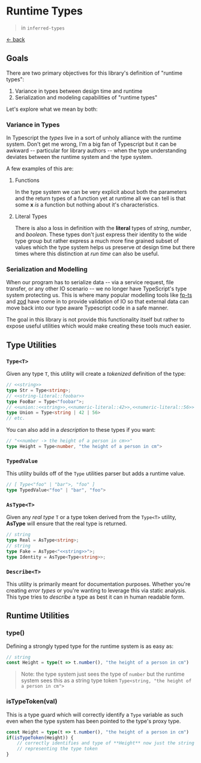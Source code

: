 # Runtime Types

> in `inferred-types`

[&lt;- back](../README.md)

## Goals

There are two primary objectives for this library's definition of "runtime types":

1. Variance in types between design time and runtime
2. Serialization and modeling capabilities of "runtime types"

Let's explore what we mean by both:

### Variance in Types

In Typescript the _types_ live in a sort of unholy alliance with the runtime system. Don't get me wrong, I'm a big fan of Typescript but it can be awkward -- particular for library authors -- when the type understanding deviates between the runtime system and the type system.

A few examples of this are:
 
1. Functions

    In the type system we can be very explicit about both the parameters and the return types of a function yet at runtime all we can tell is that some **x** _is_ a function but nothing about it's characteristics.

2. Literal Types

    There is also a loss in definition with the **literal** types of _string_, _number_, and _boolean_. These types don't just express their identity to the wide type group but rather express a much more fine grained subset of values which the type system helps us preserve _at_ design time but there times where this distinction at _run time_ can also be useful.

### Serialization and Modelling

When our program has to serialize data -- via a service request, file transfer, or any other IO scenario -- we no longer have TypeScript's type system protecting us. This is where many popular modelling tools like [fp-ts](https://github.com/gcanti/fp-ts) and [zod](https://github.com/colinhacks/zod) have come in to provide validation of IO so that external data can move back into our type aware Typescript code in a safe manner.

The goal in this library is not provide this functionality itself but rather to expose useful utilities which would make creating these tools much easier.

## Type Utilities

### `Type<T>`

Given any type `T`, this utility will create a _tokenized_ definition of the type:

```ts
// <<string>>
type Str = Type<string>;
// <<string-literal::foobar>>
type FooBar = Type<"foobar">;
// <<union::<<string>>,<<numeric-literal::42>>,<<numeric-literal::56>> >>
type Union = Type<string | 42 | 56>
// etc.
```

You can also add in a _description_ to these types if you want:

```ts
// "<<number -> the height of a person in cm>>"
type Height = Type<number, "the height of a person in cm">
```

### `TypedValue`

This utility builds off of the `Type` utilities parser but adds a runtime value.

```ts
// [ Type<"foo" | "bar">, "foo" ]
type TypedValue<"foo" | "bar", "foo">
```

### `AsType<T>`

Given any _real type_ `T` or a type token derived from the `Type<T>` utility, **AsType** will ensure that the real type is returned.

```ts
// string
type Real = AsType<string>;
// string
type Fake = AsType<"<<string>>">;
type Identity = AsType<Type<string>>;
```

### `Describe<T>`

This utility is primarily meant for documentation purposes. Whether you're creating _error types_ or you're wanting to leverage this via static analysis. This type tries to _describe_ a type as best it can in human readable form.

## Runtime Utilities

### type()

Defining a strongly typed type for the runtime system is as easy as:

```ts
// string
const Height = type(t => t.number(), "the height of a person in cm")
```

> Note: the type system just sees the type of `number` but the runtime system sees this as a string type token `Type<string, "the height of a person in cm">`

### isTypeToken(val)

This is a type guard which will correctly identify a `Type` variable as such even when the type system has been pointed to the type's proxy type.

```ts
const Height = type(t => t.number(), "the height of a person in cm")
if(isTypeToken(Height)) {
    // correctly identifies and type of **Height** now just the string literal
    // representing the type token
}
```
